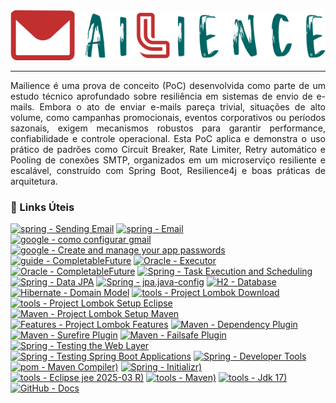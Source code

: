 <div align="justify">
    <div align="center">
        <picture>
            <img alt="MF - Mail Forge" src="./docs/banner.png" />
        </picture>
    </div>
    <hr />
    <p>
        Mailience é uma prova de conceito (PoC) desenvolvida como parte de um estudo técnico aprofundado sobre resiliência em sistemas de envio de e-mails. Embora o ato de enviar e-mails pareça trivial, situações de alto volume, como campanhas promocionais, eventos corporativos ou períodos sazonais, exigem mecanismos robustos para garantir performance, confiabilidade e controle operacional. Esta PoC aplica e demonstra o uso prático de padrões como Circuit Breaker, Rate Limiter, Retry automático e Pooling de conexões SMTP, organizados em um microserviço resiliente e escalável, construído com Spring Boot, Resilience4j e boas práticas de arquitetura.
    </p>
    <h3>🔗 Links Úteis</h3>
    <div align="left"> 

   [![spring - Sending Email](https://img.shields.io/badge/Sending%20Email-spring-8BC34A)](https://docs.spring.io/spring-boot/reference/io/email.html)
   [![spring - Email](https://img.shields.io/badge/Email-spring-8BC34A)](https://docs.spring.io/spring-framework/reference/integration/email.html)
   [![google - como configurar gmail](https://img.shields.io/badge/como%20configurar%20gmail-google-8BC34A)](https://support.google.com/accounts/answer/185833)
   [![google - Create and manage your app passwords](https://img.shields.io/badge/Create%20and%20manage%20your%20app%20passwords-google-8BC34A)](https://myaccount.google.com/apppasswords)
   [![guide - CompletableFuture](https://img.shields.io/badge/Completable--Future-guide-8BC34A)](https://concurrencydeepdives.com/guide-completable-future/)
   [![Oracle - Executor](https://img.shields.io/badge/Executor-oracle-8BC34A)](https://docs.oracle.com/en/java/javase/17/docs/api/java.base/java/util/concurrent/Executor.html)
   [![Oracle - CompletableFuture](https://img.shields.io/badge/CompletableFuture-oracle-8BC34A)](https://docs.oracle.com/en/java/javase/17/docs/api/java.base/java/util/concurrent/CompletableFuture.html)
   [![Spring - Task Execution and Scheduling](https://img.shields.io/badge/Task%20Execution%20and%20Scheduling-Spring-8BC34A)](https://docs.spring.io/spring-framework/reference/integration/scheduling.html)
   [![Spring - Data JPA](https://img.shields.io/badge/Spring%20Data%20JPA-Spring-8BC34A)](https://docs.spring.io/spring-data/jpa/reference/jpa.html)
   [![Spring - jpa.java-config](https://img.shields.io/badge/jpa.java-config-FF5722)](https://docs.spring.io/spring-data/jpa/reference/repositories/create-instances.html#jpa.java-config)
   [![H2 - Database](https://img.shields.io/badge/Database-H2-9C27B0)](https://www.h2database.com/html/installation.html)
   [![Hibernate - Domain Model](https://img.shields.io/badge/Domain%20Model-Hibernate-673AB7)](https://docs.jboss.org/hibernate/orm/current/userguide/html_single/Hibernate_User_Guide.html#domain-model)
   [![tools - Project Lombok Download](https://img.shields.io/badge/Project%20Lombok-Download-FFC3A0)](https://projectlombok.org/download)
   [![tools - Project Lombok Setup Eclipse](https://img.shields.io/badge/Project%20Lombok--Setup-Eclipse-B2F2BB)](https://projectlombok.org/setup/eclipse)
   [![Maven - Project Lombok Setup Maven](https://img.shields.io/badge/Project%20Lombok--Setup-Maven-FFF5B7)](https://projectlombok.org/setup/maven)
   [![Features - Project Lombok Features](https://img.shields.io/badge/Project%20Lombok-Features-FFB3E6)](https://projectlombok.org/features/)
   [![Maven - Dependency Plugin](https://img.shields.io/badge/Dependency%20Plugin-Maven-FFABAB)](https://maven.apache.org/plugins/maven-dependency-plugin/usage.html)
   [![Maven - Surefire Plugin](https://img.shields.io/badge/Surefire%20Plugin-Maven-A6C6F6)](https://maven.apache.org/surefire/maven-surefire-plugin/#maven-surefire-plugin)
   [![Maven - Failsafe Plugin](https://img.shields.io/badge/Failsafe%20Plugin-Maven-A6B6F6)](https://maven.apache.org/surefire/maven-failsafe-plugin/#maven-failsafe-plugin)
   [![Spring - Testing the Web Layer](https://img.shields.io/badge/Testing%20the%20Web%20Layer-Spring-A6B6F6)](https://spring.io/guides/gs/testing-web)
   [![Spring - Testing Spring Boot Applications](https://img.shields.io/badge/Testing%20Spring%20Boot%20Applications-Spring-A6B6F6)](https://docs.spring.io/spring-boot/reference/testing/spring-boot-applications.html)
   [![Spring - Developer Tools](https://img.shields.io/badge/Developer%20Tools-Spring-A1E7FF)](https://docs.spring.io/spring-boot/reference/using/devtools.html)
   [![pom - Maven Compiler)](https://img.shields.io/badge/Maven%20Compiler%20Plugin-V3.9.9-FF77FF)](https://maven.apache.org/plugins/maven-compiler-plugin/)
   [![Spring - Initializr)](https://img.shields.io/badge/Initializr-V3.4.4-A1E7FF)](https://start.spring.io/)
   [![tools - Eclipse jee 2025-03 R)](https://img.shields.io/badge/Eclipsee%20IDE-2025--03e%20R-FFABAB)](https://www.eclipse.org/downloads/download.php?file=/technology/epp/downloads/release/2025-03/R/eclipse-jee-2025-03-R-win32-x86_64.zip)
   [![tools - Maven)](https://img.shields.io/badge/Apache%20Maven-V3.9.9-FFC3A0)](https://dlcdn.apache.org/maven/maven-3/3.9.9/binaries/apache-maven-3.9.9-bin.zip)
   [![tools - Jdk 17)](https://img.shields.io/badge/Java%20SE%20Development%20Kit-V17.0.12-B2F2BB)](https://www.oracle.com/java/technologies/javase/jdk17-archive-downloads.html)
   [![GitHub - Docs](https://img.shields.io/badge/Docs-GitHub-FFABAB)](https://docs.github.com/en)
</div>